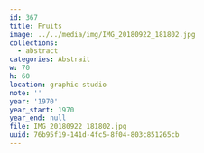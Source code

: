 ```yaml
---
id: 367
title: Fruits
image: ../../media/img/IMG_20180922_181802.jpg
collections:
  - abstract
categories: Abstrait
w: 70
h: 60
location: graphic studio
note: ''
year: '1970'
year_start: 1970
year_end: null
file: IMG_20180922_181802.jpg
uuid: 76b95f19-141d-4fc5-8f04-803c851265cb
---
```


